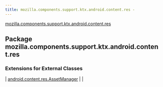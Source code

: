 ```yaml
---
title: mozilla.components.support.ktx.android.content.res - 
---
```


[mozilla.components.support.ktx.android.content.res](./index.html)

## Package mozilla.components.support.ktx.android.content.res

### Extensions for External Classes

| [android.content.res.AssetManager](android.content.res.-asset-manager/index.html) |  |

